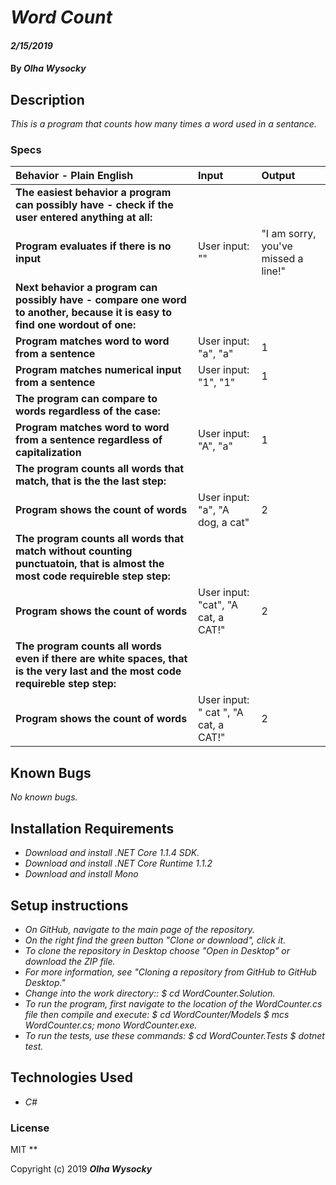 # _Word Count_

#### _2/15/2019_

#### By _**Olha Wysocky**_

## Description
_This is a program that counts how many times a word used in a sentance._

### Specs
| Behavior - Plain English | Input | Output |
| :-------------     | :------------- | :------------- |
| **The easiest behavior a program can possibly have - check if the user entered anything at all:** |
| **Program evaluates if there is no input** | User input: "" | "I am sorry, you've missed a line!" |
| **Next behavior a program can possibly have - compare one word to another, because it is easy to find one wordout of one:** |
| **Program matches word to word from a sentence** | User input: "a", "a" | 1 |
| **Program matches numerical input from a sentence** | User input: "1", "1" | 1 |
| **The program can compare to words regardless of the case:** |
| **Program matches word to word from a sentence regardless of capitalization** | User input: "A", "a" | 1 |
| **The program counts all words that match, that is the the last step:** |
| **Program shows the count of words** | User input: "a", "A dog, a cat" | 2 |
| **The program counts all words that match without counting punctuatoin, that is almost the most code requireble step step:** |
| **Program shows the count of words** | User input: "cat", "A cat, a CAT!" | 2 |
| **The program counts all words even if there are white spaces, that is the very last and the most code requireble step step:** |
| **Program shows the count of words** | User input: "  cat  ", "A cat, a CAT!" | 2 |

## Known Bugs

_No known bugs._

## Installation Requirements
* _Download and install .NET Core 1.1.4 SDK._
* _Download and install .NET Core Runtime 1.1.2_
* _Download and install Mono_

## Setup instructions
* _On GitHub, navigate to the main page of the repository._
* _On the right find the green button "Clone or download", click it._
* _To clone the repository in Desktop choose "Open in Desktop" or download the ZIP file._
* _For more information, see "Cloning a repository from GitHub to GitHub Desktop."_
* _Change into the work directory:: $ cd WordCounter.Solution._
* _To run the program, first navigate to the location of the WordCounter.cs file then compile and execute: $ cd WordCounter/Models $ mcs WordCounter.cs; mono WordCounter.exe._
* _To run the tests, use these commands: $ cd WordCounter.Tests $ dotnet test._

## Technologies Used

* _C#_

### License
MIT
**

Copyright (c) 2019 **_Olha Wysocky_**
